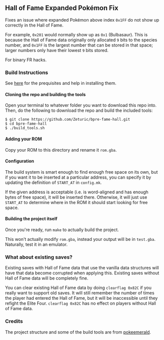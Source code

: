 ## Hall of Fame Expanded Pokémon Fix

Fixes an issue where expanded Pokémon above index `0x1FF` do not show up correctly in the Hall of Fame.

For example, `0x201` would normally show up as `0x1` (Bulbasaur). This is because the Hall of Fame data originally only allocated `9` bits to the species number, and `0x1FF` is the largest number that can be stored in that space; larger numbers only have their lowest `9` bits stored.

For binary FR hacks.

### Build Instructions

See [here](https://gist.github.com/Zeturic/db1611cc7b17c3140f9b9af32e1b596b) for the prequisites and help in installing them.

#### Cloning the repo and building the tools

Open your terminal to whatever folder you want to download this repo into. Then, do the following to download the repo and build the included tools:

```shell
$ git clone https://github.com/Zeturic/bpre-fame-hall.git
$ cd bpre-fame-hall
$ ./build_tools.sh
```

#### Adding your ROM

Copy your ROM to this directory and rename it `rom.gba`.

#### Configuration

The build system is smart enough to find enough free space on its own, but if you want it to be inserted at a particular address, you can specify it by updating the definition of `START_AT` in `config.mk`.

If the given address is acceptable (i.e. is word-aligned and has enough bytes of free space), it will be inserted there. Otherwise, it will just use `START_AT` to determine where in the ROM it should start looking for free space.

#### Building the project itself

Once you're ready, run `make` to actually build the project.

This won't actually modify `rom.gba`, instead your output will be in `test.gba`. Naturally, test it in an emulator.

### What about existing saves?

Existing saves with Hall of Fame data that use the vanilla data structures will have that data become corrupted when applying this. Existing saves without Hall of Fame data will be completely fine.

You can clear existing Hall of Fame data by doing `clearflag 0x82C` if you really want to support old saves. It will still remember the number of times the player had entered the Hall of Fame, but it will be inaccessible until they refight the Elite Four. `clearflag 0x82C` has no effect on players without Hall of Fame data.

### Credits

The project structure and some of the build tools are from [pokeemerald](https://github.com/pret/pokeemerald).
